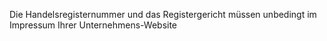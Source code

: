 Die Handelsregisternummer und das Registergericht müssen unbedingt im Impressum Ihrer Unternehmens-Website
